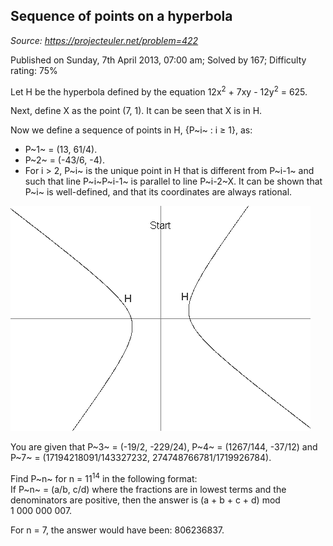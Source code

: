 Sequence of points on a hyperbola
---------------------------------

*Source: https://projecteuler.net/problem=422*

Published on Sunday, 7th April 2013, 07:00 am; Solved by 167; Difficulty
rating: 75%

Let H be the hyperbola defined by the equation 12x<sup>2</sup> + 7xy - 12y<sup>2</sup> =
625.

Next, define X as the point (7, 1). It can be seen that X is in H.

Now we define a sequence of points in H, {P~i~ : i ≥ 1}, as:

-   P~1~ = (13, 61/4).
-   P~2~ = (-43/6, -4).
-   For i \> 2, P~i~ is the unique point in H that is different from
    P~i-1~ and such that line P~i~P~i-1~ is parallel to line P~i-2~X. It
    can be shown that P~i~ is well-defined, and that its coordinates are
    always rational.

![p422\_hyperbola.gif](img/p422_hyperbola.gif)

You are given that P~3~ = (-19/2, -229/24), P~4~ = (1267/144, -37/12)
and P~7~ = (17194218091/143327232, 274748766781/1719926784).

Find P~n~ for n = 11<sup>14</sup> in the following format:\
If P~n~ = (a/b, c/d) where the fractions are in lowest terms and the
denominators are positive, then the answer is (a + b + c + d) mod
1 000 000 007.

For n = 7, the answer would have been: 806236837.
